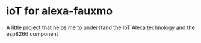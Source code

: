 # ioT for alexa-fauxmo
A little project that helps me to understand the IoT Alexa technology and the esp8266 component

